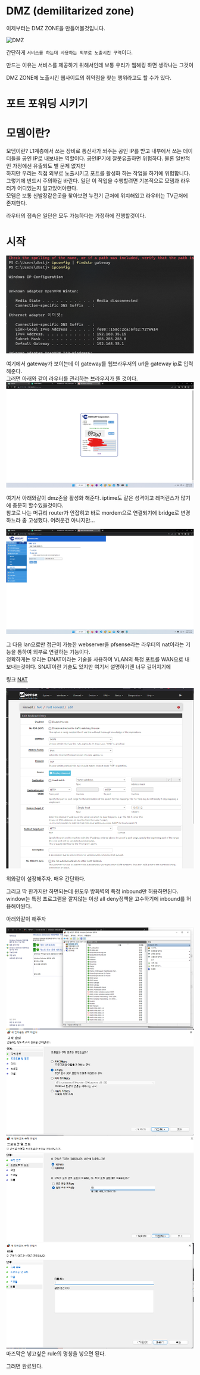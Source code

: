 # DMZ (demilitarized zone)

이제부터는 DMZ ZONE을 만들어볼것입니다. 

![DMZ](https://upload.wikimedia.org/wikipedia/commons/thumb/6/6f/DMZ_network_diagram_1_firewall.svg/200px-DMZ_network_diagram_1_firewall.svg.png)

간단하게 `서비스를 하는데 사용하는 외부로 노출시킨 구역`이다.

만드는 이유는 서비스를 제공하기 위해서인데 보통 우리가 웹해킹 하면 생각나는 그것이 

DMZ ZONE에 노출시킨 웹사이트의 취약점을 찾는 행위라고도 할 수가 있다.

# 포트 포워딩 시키기

# 모뎀이란?

모뎀이란? L1계층에서 쓰는 장비로 통신사가 쏴주는 공인 IP를 받고 내부에서 쓰는 데이터들을 공인 IP로 내보내는 역할이다. 
공인IP기에 잘못유출하면 위험하다. 물론 일반적인 가정에선 유출되도 별 문제 없지만  
하지만 우리는 직접 외부로 노출시키고 포트를 활성화 하는 작업을 하기에 위험합니다.  그렇기에 반드시 주의하길 바란다.
일단 이 작업을 수행할려면 기본적으로 모뎀과 라우터가 어디있는지 알고있어야한다.  
모뎀은 보통 신발장같은곳을 찾아보면 누전기 근처에 위치해있고 라우터는 TV근처에 존재한다.  

라우터의 접속은 일단은 모두 가능하다는 가정하에 진행할것이다.

# 시작 

![gateway](./img/gateway.png)  

여기에서 gateway가 보이는데 이 gateway를 웹브라우저의 url을 gateway ip로 입력해준다.  
그러면 아래와 같이 라우터를 관리하는 브라우저가 뜰 것이다.  
![router](./img/dmz.png)

여기서 아래와같이 dmz존을 활성화 해준다. iptime도 같은 성격이고 레퍼런스가 많기에 충분히 할수있을것이다.  
참고로 나는 머큐리 router가 안잡히고 바로 mordem으로 연결되기에 bridge로 변경하느라 좀 고생했다.  어려운건 아니지만...

![router](./img/dmz1.png)

그 다음 lan으로만 접근이 가능한 webserver을 pfsense라는 라우터의 nat이라는 기능을 통하여 외부로 연결하는 기능이다.  
정확하게는 우리는 DNAT이라는 기술을 사용하여 VLAN의 특정 포트를 WAN으로 내보내는것이다. SNAT이란 기술도 있지만 여기서 설명하기엔 너무 길어지기에 

링크 [NAT]()

![nat](./img/nat.png)

위와같이 설정해주자.  매우 간단하다. 

그리고 딱 한가지만 하면되는데 윈도우 방화벽의 특정 inbound만 허용하면된다.  
window는 특정 프로그램을 깔지않는 이상 all deny정책을 고수하기에 inbound를 허용해야된다.  

아래와같이 해주자


![firewall](./img/firewall0.png)
![firewall](./img/firewall1.png)
![firewall](./img/firewall2.png)
![firewall](./img/firewall3.png)
마즈막은 넣고싶은 rule의 명칭을 넣으면 된다.

그러면 완료된다.